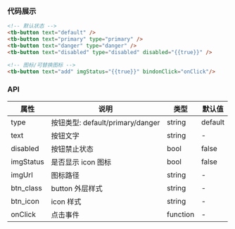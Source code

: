 ### 代码展示

```html
<!-- 默认状态 -->
<tb-button text="default" />
<tb-button text="primary" type="primary" />
<tb-button text="danger" type="danger" />
<tb-button text="disabled" type="disabled" disabled="{{true}}" />

<!-- 图标/可替换图标 -->
<tb-button text="add" imgStatus="{{true}}" bindonClick="onClick"/>
```

### API

| 属性      | 说明                             | 类型     | 默认值  |
| --------- | -------------------------------- | -------- | ------- |
| type      | 按钮类型: default/primary/danger | string   | default |
| text      | 按钮文字                         | string   | -       |
| disabled  | 按钮禁止状态                     | bool     | false   |
| imgStatus | 是否显示 icon 图标               | bool     | false   |
| imgUrl    | 图标路径                         | string   | -       |
| btn_class | button 外层样式                  | string   | -       |
| btn_icon  | icon 样式                        | string   | -       |
| onClick   | 点击事件                         | function | -       |

